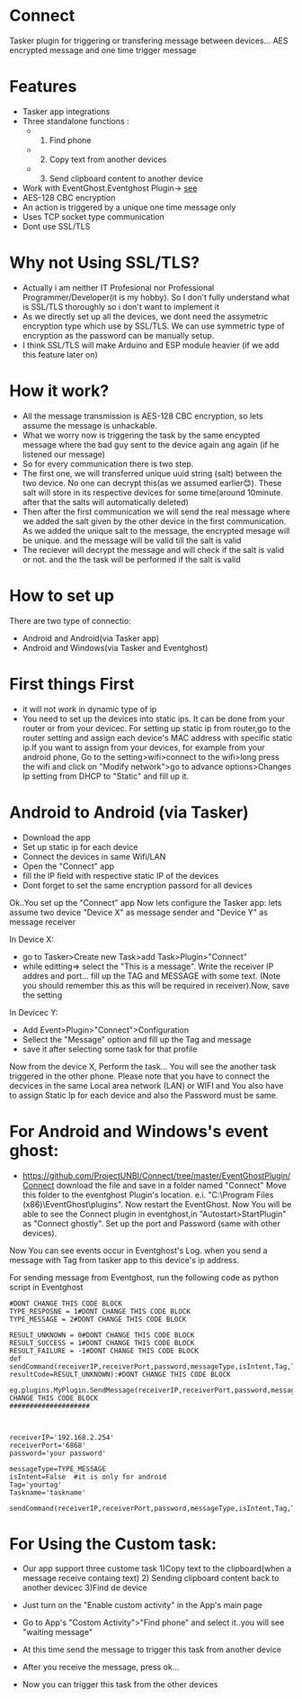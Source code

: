 # Connect
Tasker plugin for triggering or transfering message between devices... AES encrypted message and one time trigger message


# Features
* Tasker app integrations
* Three standalone functions : 
   * 1) Find phone 
   * 2) Copy text from another devices 
   * 3) Send clipboard content to another device
* Work with EventGhost.Eventghost Plugin-> [see](https://github.com/ProjectUNBI/Connect/tree/master/EventGhostPlugin/Connect) 
* AES-128 CBC encryption
* An action is triggered by a unique one time message only
* Uses TCP socket type communication
* Dont use SSL/TLS


# Why not Using SSL/TLS?
* Actually i am neither IT Profesional nor Professional Programmer/Developer(it is my hobby). So I don't fully understand what is SSL/TLS thoroughly
  so i don't want to implement it
* As we directly set up all the devices, we dont need the assymetric encryption type which use by SSL/TLS. We can use symmetric type of encryption as the password can be manually setup.
* I think SSL/TLS will make Arduino and ESP module heavier (if we add this feature later on)

# How it work?
* All the message transmission is AES-128 CBC encryption, so lets assume the message is unhackable.
* What we worry now is triggering the task by the same encypted message where the bad guy sent to the device again ang again (if he listened our message)
* So for every communication there is two step.
* The first one, we will transferred unique uuid string (salt) between the two device. No one can decrypt this(as we assumed earlier😊).
  These salt will store in its respective devices for some time(around 10minute. after that the salts will automatically deleted)
* Then after the first communication we will send the real message where we added the salt given by the other device in the first communication.
  As we added the unique salt to the message, the encrypted mesage will be unique. and the message will be valid till the salt is valid 
* The reciever will decrypt the message and will check if the salt is valid or not. and the the task will be performed if the salt is valid

# How to set up
There are two type of connectio:
* Android and Android(via Tasker app)
* Android and Windows(via Tasker and Eventghost)

# First things First
* it will not work in dynamic type of ip
* You need to set up the devices into static ips.
  It can be done from your router or from your devicec. For setting up static ip from router,go to the router setting and assign each device's MAC address with specific static ip.If you want to assign from your devices, for example from your android phone, Go to the setting>wifi>connect to the wifi>long press the wifi and click on "Modify network">go to advance options>Changes Ip setting from DHCP to "Static" and fill up it.

# Android to Android (via Tasker)
* Download the app
* Set up static ip for each device
* Connect the devices in same Wifi/LAN
* Open the "Connect" app
* fill the IP field with respective static IP of the devices
* Dont forget to set the same encryption passord for all devices

Ok..You set up the "Connect" app
Now lets configure the Tasker app:
lets assume two device "Device X" as message sender and "Device Y" as message receiver

In Device X:
* go to Tasker>Create new Task>add Task>Plugin>"Connect"
* while editting=> select the "This is a message". Write the receiver IP addres and port... fill up the TAG and MESSAGE with some text. (Note you should remember this as this will be required in receiver).Now, save the setting


In Devicec Y:
* Add Event>Plugin>"Connect">Configuration
* Sellect the "Message" option and fill up the Tag and message
* save it after selecting some task for that profile


Now from the device X, Perform the task... You will see the another task triggered in the other phone. Please note that you have to connect the decvices in the same Local area network (LAN) or WIFI and You also have to assign Static Ip for each device and also the Password must be same.


# For Android and Windows's event ghost:

* https://github.com/ProjectUNBI/Connect/tree/master/EventGhostPlugin/Connect download the file and save in a folder named "Connect"
Move this folder to the eventghost Plugin's location. e.i. "C:\Program Files (x86)\EventGhost\plugins". Now restart the EventGhost.
Now You will be able to see the Connect plugin in eventghost,in "Autostart>StartPlugin" as "Connect ghostly". Set up the port and Password (same with other devices).

Now You can see events occur in Eventghost's Log. when you send a message with Tag from tasker app to this device's ip address.

For sending message from Eventghost, run the following code as python script in Eventghost

```
#DONT CHANGE THIS CODE BLOCK
TYPE_RESPOSNE = 1#DONT CHANGE THIS CODE BLOCK
TYPE_MESSAGE = 2#DONT CHANGE THIS CODE BLOCK

RESULT_UNKNOWN = 0#DONT CHANGE THIS CODE BLOCK
RESULT_SUCCESS = 1#DONT CHANGE THIS CODE BLOCK
RESULT_FAILURE = -1#DONT CHANGE THIS CODE BLOCK
def sendCommand(receiverIP,receiverPort,password,messageType,isIntent,Tag,Taskname,Message=None,extra=None, resultCode=RESULT_UNKNOWN):#DONT CHANGE THIS CODE BLOCK
    eg.plugins.MyPlugin.SendMessage(receiverIP,receiverPort,password,messageType,isIntent,Tag,Message,Taskname,extra,resultCode)#DONT CHANGE THIS CODE BLOCK
####################



receiverIP='192.168.2.254'
receiverPort='6868'
password='your password'

messageType=TYPE_MESSAGE
isIntent=False  #it is only for android
Tag='yourtag'
Taskname='taskname'

sendCommand(receiverIP,receiverPort,password,messageType,isIntent,Tag,Taskname)

```


# For Using the Custom task:
* Our app support three custome task 1)Copy text to the clipboard(when a message receive containg text)  2) Sending clipboard content back to another devicec 3)Find de device

* Just turn on the "Enable custom activity" in the App's main page
* Go to App's "Costom Activity">"Find phone" and select it..you will see "waiting message"
* At this time send the message to trigger this task from another device
* After you receive the message, press ok...
* Now you can trigger this task from the other devices
